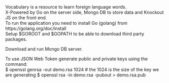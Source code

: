 <div>Vocabulary is a resource to learn foreign language words.</div>

<div>X-Powered by Go on the server side, Mongo DB to store data and Knockout JS on the front end.</div> 

<div>To run the application you need to install Go (golang) from https://golang.org/doc/install</div> 
<div>Setup $GOROOT and $GOPATH to be able to download third party packages.</div>

Download and run Mongo DB server.

To use JSON Web Token generate public and private keys using the command:<br />
  <indent>$ openssl genrsa -out demo.rsa 1024 # the 1024 is the size of the key we are generating</indent>
  $ openssl rsa -in demo.rsa -pubout > demo.rsa.pub 
